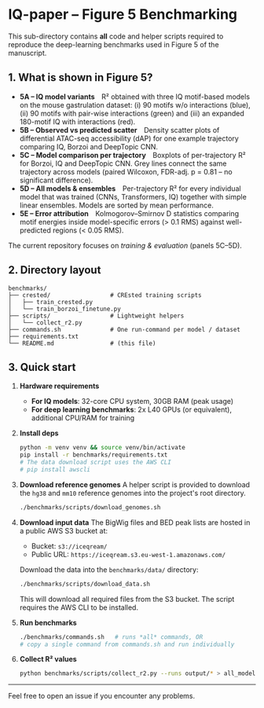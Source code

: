 # IQ-paper – Figure 5 Benchmarking

This sub-directory contains **all** code and helper scripts required to reproduce the deep-learning benchmarks used in Figure 5 of the manuscript.

## 1. What is shown in Figure 5?
* **5A – IQ model variants** R² obtained with three IQ motif-based models on the mouse gastrulation dataset: (i) 90 motifs w/o interactions (blue), (ii) 90 motifs with pair-wise interactions (green) and (iii) an expanded 180-motif IQ with interactions (red).
* **5B – Observed vs predicted scatter** Density scatter plots of differential ATAC-seq accessibility (dAP) for one example trajectory comparing IQ, Borzoi and DeepTopic CNN.
* **5C – Model comparison per trajectory** Boxplots of per-trajectory R² for Borzoi, IQ and DeepTopic CNN. Grey lines connect the same trajectory across models (paired Wilcoxon, FDR-adj. p = 0.81 – no significant difference).
* **5D – All models & ensembles** Per-trajectory R² for every individual model that was trained (CNNs, Transformers, IQ) together with simple linear ensembles. Models are sorted by mean performance.
* **5E – Error attribution** Kolmogorov–Smirnov D statistics comparing motif energies inside model-specific errors (> 0.1 RMS) against well-predicted regions (< 0.05 RMS).

The current repository focuses on *training & evaluation* (panels 5C–5D).

## 2. Directory layout
```
benchmarks/
├── crested/                 # CREsted training scripts
│   ├── train_crested.py
│   └── train_borzoi_finetune.py
├── scripts/                 # Lightweight helpers 
│   └── collect_r2.py
├── commands.sh              # One run-command per model / dataset
├── requirements.txt         
└── README.md                # (this file)
```

## 3. Quick start
1. **Hardware requirements**
   - **For IQ models**: 32-core CPU system, 30GB RAM (peak usage)
   - **For deep learning benchmarks**: 2x L40 GPUs (or equivalent), additional CPU/RAM for training
   
2. **Install deps**
   ```bash
   python -m venv venv && source venv/bin/activate
   pip install -r benchmarks/requirements.txt
   # The data download script uses the AWS CLI
   # pip install awscli
   ```
3. **Download reference genomes**
   A helper script is provided to download the `hg38` and `mm10` reference genomes into the project's root directory.
   ```bash
   ./benchmarks/scripts/download_genomes.sh
   ```
4. **Download input data**
   The BigWig files and BED peak lists are hosted in a public AWS S3 bucket at:
   - Bucket: `s3://iceqream/`
   - Public URL: `https://iceqream.s3.eu-west-1.amazonaws.com/`
   
   Download the data into the `benchmarks/data/` directory:
   ```bash
   ./benchmarks/scripts/download_data.sh
   ```
   This will download all required files from the S3 bucket. The script requires the AWS CLI to be installed.

5. **Run benchmarks**
   ```bash
   ./benchmarks/commands.sh   # runs *all* commands, OR
   # copy a single command from commands.sh and run individually
   ```
6. **Collect R² values**
   ```bash
   python benchmarks/scripts/collect_r2.py --runs output/* > all_models_r2.csv
   ```

---
Feel free to open an issue if you encounter any problems. 